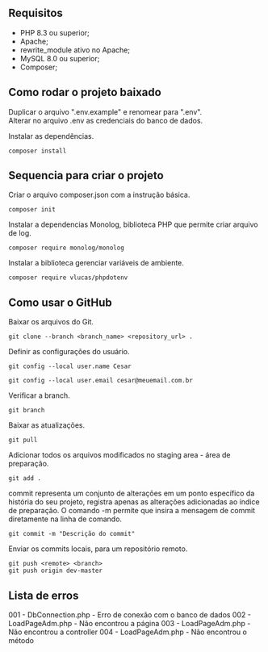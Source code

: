 ## Requisitos

* PHP 8.3 ou superior;
* Apache;
* rewrite_module ativo no Apache;
* MySQL 8.0 ou superior;
* Composer;

## Como rodar o projeto baixado

Duplicar o arquivo ".env.example" e renomear para ".env".<br>
Alterar no arquivo .env as credenciais do banco de dados.<br>

Instalar as dependências.
```
composer install
```


## Sequencia para criar o projeto
Criar o arquivo composer.json com a instrução básica.
```
composer init
```

Instalar a dependencias Monolog, biblioteca PHP que permite criar arquivo de log.
```
composer require monolog/monolog
```

Instalar a biblioteca gerenciar variáveis de ambiente.
```
composer require vlucas/phpdotenv
```

## Como usar o GitHub
Baixar os arquivos do Git.
```
git clone --branch <branch_name> <repository_url> .
```

Definir as configurações do usuário.
```
git config --local user.name Cesar
```
```
git config --local user.email cesar@meuemail.com.br
```

Verificar a branch.
```
git branch 
```

Baixar as atualizações.
```
git pull
```

Adicionar todos os arquivos modificados no staging area - área de preparação.
```
git add .
```

commit representa um conjunto de alterações em um ponto específico da história do seu projeto, registra apenas as alterações adicionadas ao índice de preparação.
O comando -m permite que insira a mensagem de commit diretamente na linha de comando.
```
git commit -m "Descrição do commit"
```

Enviar os commits locais, para um repositório remoto.
```
git push <remote> <branch>
git push origin dev-master
```

## Lista de erros
001 - DbConnection.php - Erro de conexão com o banco de dados
002 - LoadPageAdm.php - Não encontrou a página
003 - LoadPageAdm.php - Não encontrou a controller
004 - LoadPageAdm.php - Não encontrou o método

